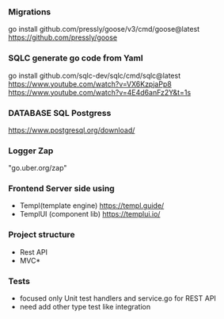 ### Migrations
go install github.com/pressly/goose/v3/cmd/goose@latest
https://github.com/pressly/goose

### SQLC generate go code from Yaml
go install github.com/sqlc-dev/sqlc/cmd/sqlc@latest
https://www.youtube.com/watch?v=VX6KzpjaPp8
https://www.youtube.com/watch?v=4E4d6anFz2Y&t=1s
### DATABASE SQL Postgress
https://www.postgresql.org/download/

### Logger Zap
"go.uber.org/zap"

### Frontend Server side using 
- Templ(template engine) https://templ.guide/
- TemplUI (component lib) https://templui.io/

### Project structure
- Rest API 
- MVC*

### Tests 
- focused only Unit test handlers and service.go for REST API
- need add other type test like integration
